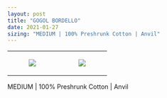 ```yaml
---
layout: post
title: "GOGOL BORDELLO"
date: 2021-01-27
sizing: "MEDIUM | 100% Preshrunk Cotton | Anvil"
---
```




<table style="width:100%;"><tr><td style="vertical-align:top;">
      <figure class="tmblr-full" data-orig-height="2048" data-orig-width="1365" data-orig-src="https://concertshirts.netlify.app/shirts/0117/0117-01.jpg"><img src="https://64.media.tumblr.com/2649bb4d150271ec83d6b35f5c40c6a2/9ab9102f4036412e-28/s540x810/dd4b4532b4b46bacefe76a98fa97160a367fb30b.jpg" data-orig-height="2048" data-orig-width="1365" data-orig-src="https://concertshirts.netlify.app/shirts/0117/0117-01.jpg"/></figure></td>
    <td style="vertical-align:top;">
      <figure class="tmblr-full" data-orig-height="2048" data-orig-width="1365" data-orig-src="https://concertshirts.netlify.app/shirts/0117/0117-02.jpg"><img src="https://64.media.tumblr.com/21da9301e0a49ff8be80f7492b28812a/9ab9102f4036412e-ca/s540x810/272123ce858804f42dfef4fe5c60d3fc935ca45d.jpg" data-orig-height="2048" data-orig-width="1365" data-orig-src="https://concertshirts.netlify.app/shirts/0117/0117-02.jpg"/></figure></td>
  </tr></table><p>
  MEDIUM | 100% Preshrunk Cotton | Anvil
</p>
